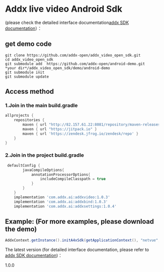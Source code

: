 #  **Addx live video Android Sdk**

(please check the detailed interface documentation[addx SDK documentation](https://www.showdoc.com.cn/A4XAndroidSdk "addx SDK documentation")）：

## get demo code
```
git clone https://github.com/addx-open/addx_video_open_sdk.git
cd addx_video_open_sdk
git submodule add  https://github.com/addx-open/android-demo.git  *your dir*/addx_video_open_sdk/demo/android-demo
git submodule init
git submodule update
```
## Access method
### 1.Join in the main build.gradle

```groovy
allprojects {
    repositories {
        maven { url "http://82.157.61.22:8081/repository/maven-releases" }
        maven { url "https://jitpack.io" }
        maven { url 'https://zendesk.jfrog.io/zendesk/repo' }
    }
}
```
### 2.Join in the project build.gradle
```groovy
 defaultConfig {
        javaCompileOptions{
            annotationProcessorOptions{
                includeCompileClasspath = true
            }
        }
    }
    implementation 'com.addx.ai:addxvideo:1.0.3'
    implementation 'com.addx.ai:addxbind:1.0.3'
    implementation 'com.addx.ai:addxsettings:1.0.4'
```
## Example: (For more examples, please download the demo)
```java
AddxContext.getInstance().initA4xSdk(getApplicationContext(), "netvue", "zh", "CN", AddxContext.BuildEnv.STAGING, AddxNode.STRAGE_NODE_CN, token, null);
```

The latest version (for detailed interface documentation, please refer to [addx SDK documentation](https://www.showdoc.com.cn/A4XAndroidSdk "addx SDK documentation"))：

1.0.0

